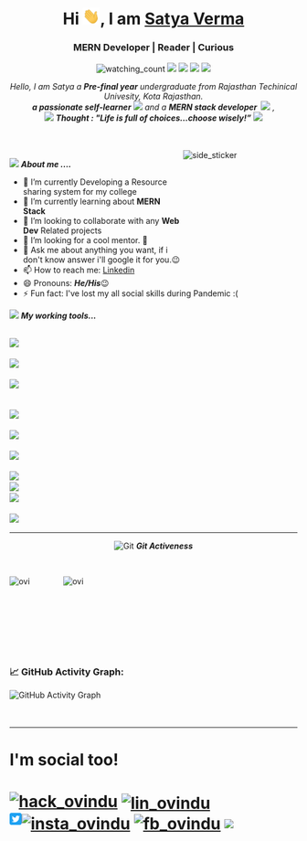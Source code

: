 
<!--
**devbysn/devbysn** is a ✨ _special_ ✨ repository because its `README.md` (this file) appears on your GitHub profile.

Here are some ideas to get you started:

- 🔭 I’m currently working on ...
- 🌱 I’m currently learning ...
- 👯 I’m looking to collaborate on ...
- 🤔 I’m looking for help with ...
- 💬 Ask me about ...
- 📫 How to reach me: ...
- 😄 Pronouns: ...
- ⚡ Fun fact: ...
-->

<h1 align="center">Hi <img src="https://raw.githubusercontent.com/ABSphreak/ABSphreak/master/gifs/Hi.gif" width="30px">, I am <a href="https://devbysn.github.io/Profile//"> <b>Satya</b> Verma </a> </h1>

<h3 align="center">MERN Developer | Reader | Curious</h3>

<p align="center"> 
<img src="https://komarev.com/ghpvc/?username=devbysn&color=brightgreen" alt="watching_count" />
<img src="https://img.shields.io/badge/Age-21-blue" />
  <img src="https://img.shields.io/badge/Focus-MERN%20Dev-brightgreen" />
  <img src="https://img.shields.io/badge/Lives-India-success" />
  <img src="https://img.shields.io/badge/Languages-English%20%26%20Hindi-brightgreen" />
</p>


<p align="center">
  <em>
    Hello, I am Satya a <b>Pre-final year</b> undergraduate from Rajasthan Techinical Univesity, Kota Rajasthan. <br>
    <b>a passionate self-learner</b> <img src="https://github.com/TheDudeThatCode/TheDudeThatCode/blob/master/Assets/Developer.gif" width="30px"> and a <b>MERN stack developer </b>&nbsp;<img src="https://github.com/TheDudeThatCode/TheDudeThatCode/blob/master/Assets/Designer.gif" width="36px">&nbsp,
  </em> 
  <br>
  <img src="https://media.giphy.com/media/gH3LO09IOiZIqePwv9/giphy.gif" width="50" /> <b><i align="center">Thought : "Life is full of choices…choose wisely!”</i></b> <img src="https://media.giphy.com/media/qjqUcgIyRjsl2/giphy.gif" width="50" />
</p>
<br><br>
<img align="right" width=200px height=200px alt="side_sticker" src="https://media.giphy.com/media/TEnXkcsHrP4YedChhA/giphy.gif" />

<img src="https://media.giphy.com/media/iY8CRBdQXODJSCERIr/giphy.gif" width="30px">&nbsp;***About me ....***


- 🔭 I’m currently Developing a Resource sharing system for my college
- 🌱 I’m currently learning about **MERN Stack**
- 👯 I’m looking to collaborate with any **Web Dev** Related projects
- 🤔 I’m looking for a cool mentor. 🥺
- 💬 Ask me about anything you want, if i don't know answer i'll google it for you.😉
- 📫 How to reach me: <a href="https://www.linkedin.com/in/satya-verma-2a9308162/" target="blank">Linkedin</a> 
- 😄 Pronouns: ***He/His***😉
- ⚡ Fun fact: I've lost my all social skills during Pandemic :( 

<img src="https://media.giphy.com/media/iY8CRBdQXODJSCERIr/giphy.gif" width="30px">&nbsp;***My working tools...***
<p align="left">
  
  <code> <img src="https://img.icons8.com/color/50/000000/c-programming.png"/> </code>
  <code> <img height="50" src="https://github.com/isocpp/logos/blob/master/cpp_logo.png"> </code>
  <code> <img height="50" src="https://www.vectorlogo.zone/logos/w3_html5/w3_html5-ar21.svg"> </code>  
  <code> <img height="50" src="https://www.vectorlogo.zone/logos/netlifyapp_watercss/netlifyapp_watercss-ar21.svg"> </code>
  <code> <img height="50" src="https://www.vectorlogo.zone/logos/javascript/javascript-ar21.svg"> </code>
  <code> <img height="50" src="https://www.vectorlogo.zone/logos/reactjs/reactjs-ar21.svg"> </code>
  <code> <img height="50" src="https://www.vectorlogo.zone/logos/nodejs/nodejs-ar21.svg"> </code>
  <code><img height="50" src="https://www.vectorlogo.zone/logos/git-scm/git-scm-ar21.svg"></code>
  <code> <img height="50" src="https://www.vectorlogo.zone/logos/python/python-ar21.svg"> </code>
  <code> <img height="50" src="https://www.vectorlogo.zone/logos/mysql/mysql-ar21.svg"> </code>
  <hr>
  
  <p align="center">
 <img src="https://media.giphy.com/media/W5eoZHPpUx9sapR0eu/giphy.gif" width="30px" alt="Git"/>&nbsp;<i><b>Git Activeness</b></i></p>
 
 <br> 

 
 
<p><img align="left" src="https://github-readme-stats.vercel.app/api/top-langs?username=devbysn&show_icons=true&locale=en&layout=compact&theme=chartreuse-dark" alt="ovi" /></p>
<p>&nbsp;<img align="right" src="https://github-readme-stats.vercel.app/api?username=devbysn&show_icons=true&locale=en&theme=chartreuse-dark" alt="ovi" width="410" /></p><br><br><br><br><br><br>


 
 <!--   GitHub stats graph -->
### 📈 GitHub Activity Graph:
 ![GitHub Activity Graph](https://activity-graph.herokuapp.com/graph?username=devbysn&theme=github)
 <br><br><br>
 <hr>
 
 
 
<p align="center">
  <h1>I'm social too!<h1>
<a href="https://www.hackerrank.com/devbysn?hr_r=1" target="blank"><img src="https://cdn.worldvectorlogo.com/logos/hackerrank.svg" alt="hack_ovindu" width="21px" /></a>
<a href="https://www.linkedin.com/in/satya-verma-2a9308162/" target="blank"><img align="center" src="https://image.flaticon.com/icons/png/128/174/174857.png" alt="lin_ovindu" width="21px" /></a>  
<a href="https://www.instagram.com/imsnverma/" target="blank"><img align="center" src="https://image.flaticon.com/icons/png/128/174/174855.png" alt="insta_ovindu" width="21px"/></a>
<a href="https://www.facebook.com/snverma/" target="blank"><img align="center" src="https://www.svgrepo.com/show/299425/facebook.svg" alt="fb_ovindu" width="21px" /></a>
 <a href = "snverma1409@gmail.com"><img align="center" src="https://seeklogo.com/images/G/gmail-new-2020-logo-32DBE11BB4-seeklogo.com.png" width="21px" /></a>
<a href="https://twitter.com/cs_vedant"><img align="left" alt="Vedant Jajoo Twitter" width="21px" src="https://raw.githubusercontent.com/edent/SuperTinyIcons/099dc12b59179d07d534069bc8551718f786d91a/images/svg/twitter.svg" /></a>
</p>
